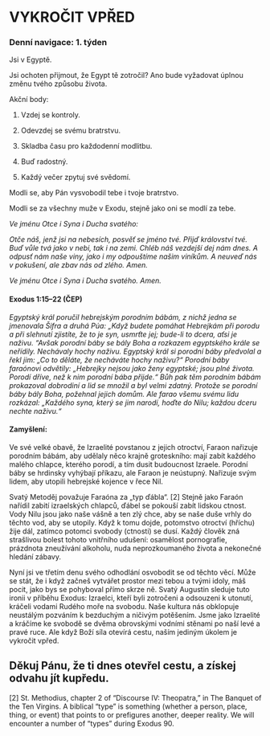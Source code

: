 # VYKROČIT VPŘED

### Denní navigace: 1. týden

Jsi v Egyptě.

Jsi ochoten přijmout, že Egypt tě zotročil? Ano bude vyžadovat úplnou změnu tvého způsobu života.

Akční body:
1. Vzdej se kontroly.

2. Odevzdej se svému bratrstvu.

3. Skladba času pro každodenní modlitbu.

4. Buď radostný.

5. Každý večer zpytuj své svědomí.

Modli se, aby Pán vysvobodil tebe i tvoje bratrstvo.

Modli se za všechny muže v Exodu, stejně jako oni se modlí za tebe.

*Ve jménu Otce i Syna i Ducha svatého:*

*Otče náš, jenž jsi na nebesích,*
*posvěť se jméno tvé.*
*Přijď království tvé.*
*Buď vůle tvá jako v nebi, tak i na zemi.*
*Chléb náš vezdejší dej nám dnes.*
*A odpusť nám naše viny,*
*jako i my odpouštíme našim viníkům.*
*A neuveď nás v pokušení,*
*ale zbav nás od zlého.*
*Amen.*

*Ve jménu Otce i Syna i Ducha svatého. Amen.*

#### Exodus 1:15–22 (ČEP)
*Egyptský král poručil hebrejským porodním bábám, z nichž jedna se jmenovala Šifra a druhá Púa: „Když budete pomáhat Hebrejkám při porodu a při slehnutí zjistíte, že to je syn, usmrťte jej; bude-li to dcera, aťsi je naživu. “Avšak porodní báby se bály Boha a rozkazem egyptského krále se neřídily. Nechávaly hochy naživu. Egyptský král si porodní báby předvolal a řekl jim: „Co to děláte, že necháváte hochy naživu?“ Porodní báby faraónovi odvětily: „Hebrejky nejsou jako ženy egyptské; jsou plné života. Porodí dříve, než k nim porodní bába přijde.“ Bůh pak těm porodním bábám prokazoval dobrodiní a lid se množil a byl velmi zdatný. Protože se porodní báby bály Boha, požehnal jejich domům. Ale farao všemu svému lidu rozkázal: „Každého syna, který se jim narodí, hoďte do Nilu; každou dceru nechte naživu.“*

#### Zamyšlení:
Ve své velké obavě, že Izraelité povstanou z jejich otroctví, Faraon nařizuje porodním bábám, aby udělaly něco krajně groteskního: mají zabít každého malého chlapce, kterého porodí, a tím dusit budoucnost Izraele. Porodní báby se hrdinsky vyhýbají příkazu, ale Faraon je neústupný. Nařizuje svým lidem, aby utopili hebrejské kojence v řece Nil.

Svatý Metoděj považuje Faraóna za „typ ďábla“. [2] Stejně jako Faraón nařídil zabití izraelských chlapců, ďábel se pokouší zabít lidskou ctnost. Vody Nilu jsou jako naše vášně a ten zlý chce, aby se naše duše vrhly do těchto vod, aby se utopily. Když k tomu dojde, potomstvo otroctví (hříchu) žije dál, zatímco potomci svobody (ctnosti) se dusí. Každý člověk zná strašlivou bolest tohoto vnitřního udušení: osamělost pornografie, prázdnota zneužívání alkoholu, nuda neprozkoumaného života a nekonečné hledání zábavy.

Nyní jsi ve třetím denu svého odhodlání osvobodit se od těchto věcí. Může se stát, že i když začneš vytvářet prostor mezi tebou a tvými idoly, máš pocit, jako bys se pohyboval přímo skrze ně. Svatý Augustin sleduje tuto ironii v příběhu Exodus: Izraelci, kteří byli zotročeni a odsouzeni k utonutí, kráčeli vodami Rudého moře na svobodu. Naše kultura nás obklopuje neustálým pozváním k bezduchým a ničivým potěšením. Jsme jako Izraelité a kráčíme ke svobodě se dvěma obrovskými vodními stěnami po naší levé a pravé ruce. Ale když Boží síla otevírá cestu, naším jediným úkolem je vykročit vpřed.

Děkuj Pánu, že ti dnes otevřel cestu, a získej odvahu jít kupředu.
-------------------------------------------------------------------------------
[2]  St. Methodius, chapter 2 of “Discourse IV: Theopatra,” in The Banquet of the Ten Virgins. A biblical “type” is something (whether a person, place, thing, or event) that points to or prefigures another, deeper reality. We will encounter a number of “types” during Exodus 90.
